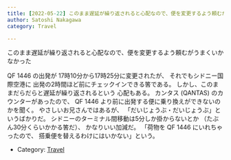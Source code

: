 ```yaml
---
title: [2022-05-22] このまま遅延が繰り返されると心配なので、便を変更するよう頼むがうまくいかなかった
author: Satoshi Nakagawa
category: Travel

---
```


このまま遅延が繰り返されると心配なので、便を変更するよう頼むがうまくいかなかった

 QF 1446 の出発が 17時10分から17時25分に変更されたが、
それでもシドニー国際空港に
出発の2時間ほど前にチェックインできる筈である。
しかし、このままだらだらと遅延が繰り返されるという
心配もある。
カンタス (QANTAS) のカウンターがあったので、
QF 1446 より前に出発する便に乗り換えができないのかを聞く。
やさしいお兄さんではあるが、
「だいじょうぶ・だいじょうぶ」というばかりだ。
シドニーのターミナル間移動は5分しか掛からないとか
（たぶん30分くらいかかる筈だ）、
かなりいい加減だ。
「荷物を QF 1446 にいれちゃったので、
搭乗便を替えるわけにはいかない」という。

- Category: [Travel](https://merapano.github.io/categories.html#Travel)

